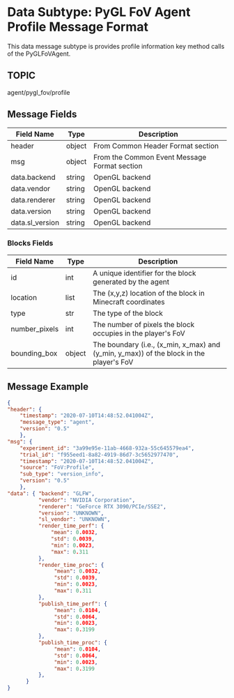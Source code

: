 # Data Subtype: PyGL FoV Agent Profile Message Format
This data message subtype is provides profile information key method calls
of the PyGLFoVAgent.  

## TOPIC

agent/pygl_fov/profile

## Message Fields

| Field Name        | Type   | Description
| ----------------- | ------ | ---|
| header            | object | From Common Header Format section
| msg               | object | From the Common Event Message Format section 
| data.backend      | string | OpenGL backend
| data.vendor       | string | OpenGL backend
| data.renderer     | string | OpenGL backend
| data.version      | string | OpenGL backend
| data.sl_version   | string | OpenGL backend

### Blocks Fields

| Field Name    | Type   | Description
|---------------|--------|-------------
| id            | int    | A unique identifier for the block generated by the agent
| location      | list   | The (x,y,z) location of the block in Minecraft coordinates
| type          | str    | The type of the block
| number_pixels | int    | The number of pixels the block occupies in the player's FoV
| bounding_box  | object | The boundary (i.e., (x_min, x_max) and (y_min, y_max)) of the block in the player's FoV


## Message Example

```json
{
"header": {
    "timestamp": "2020-07-10T14:48:52.041004Z",
    "message_type": "agent", 
    "version": "0.5" 
    }, 
"msg": {
    "experiment_id": "3a99e95e-11ab-4668-932a-55c645579ea4", 
    "trial_id": "f955eed1-8a82-4919-86d7-3c5652977470", 
    "timestamp": "2020-07-10T14:48:52.041004Z",
    "source": "FoV:Profile", 
    "sub_type": "version_info", 
    "version": "0.5"
    }, 
"data": { "backend": "GLFW",
          "vendor": "NVIDIA Corporation",
          "renderer": "GeForce RTX 3090/PCIe/SSE2",
          "version": "UNKNOWN",
          "sl_vendor": "UNKNOWN",
          "render_time_perf": {
              "mean": 0.0032,
              "std": 0.0039,
              "min": 0.0023,
              "max": 0.311
          },
          "render_time_proc": {
               "mean": 0.0032,
               "std": 0.0039,
               "min": 0.0023,
               "max": 0.311
          },
          "publish_time_perf": {
               "mean": 0.0104,
               "std": 0.0064,
               "min": 0.0023,
               "max": 0.3199
          },
          "publish_time_proc": {
               "mean": 0.0104,
               "std": 0.0064,
               "min": 0.0023,
               "max": 0.3199
          },
      }
}
```
